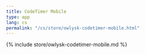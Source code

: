 ```yaml
---
title: CodeTimer Mobile
type: app
lang: cs
permalink: "/cs/store/owlysk-codetimer-mobile.html"
---
```


{% include store/owlysk-codetimer-mobile.md %}

